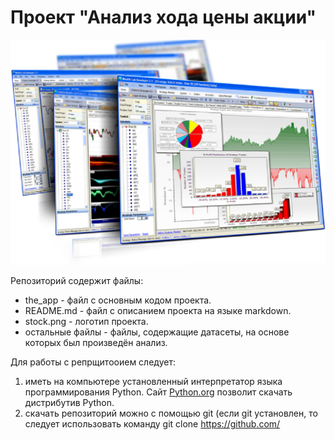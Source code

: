 # Проект "Анализ хода цены акции"

![логотип](klipartz.com.png)

Репозиторий  содержит файлы:
* the_app - файл с основным кодом проекта. 
* README.md - файл с описанием проекта на языке markdown. 
* stock.png - логотип проекта. 
* остальные файлы - файлы, содержащие датасеты, на основе которых был произведён анализ. 

Для работы с репрщитооием следует:
1. иметь на компьютере установленный интерпретатор языка программирования Python. Сайт [Python.org](https://www.python.org/) позволит скачать дистрибутив Python. 
2. скачать репозиторий можно  с помощью git (если git установлен, то следует использовать команду git clone https://github.com/
